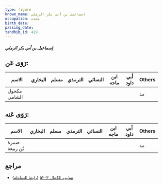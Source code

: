 ```yaml
---
type: figure
known_name: إسماعيل بن أبي بكر الرملي
occupation: محدث
birth_date:
passing_date:
tahdhib_id: 429
---
```

##### إسماعيل بن أبي بكر الرملي

## رَوَى عَن:
| الاسم        | البخاري | مسلم | الترمذي | النسائي | ابن ماجه | أبي داود | Others |
| ------------ | ------- | ---- | ------- | ------- | -------- | -------- | ------ |
| مكحول الشامي |         |      |         |         |          |          | مد     |
## رَوَى عَنه:
| الاسم          | البخاري | مسلم | الترمذي | النسائي | ابن ماجه | أبي داود | Others |
| -------------- | ------- | ---- | ------- | ------- | -------- | -------- | ------ |
| ضمرة بْن ربيعة |         |      |         |         |          |          | مد     |
## مراجع
- [تهذيب الكمال ٣-٥٢](obsidian://open?vault=Tahdhib-al-Kamal&file=Figures/٤٢٩-إسماعيل%20بن%20أبي%20بكر%20الرملي) ([رابط الشاملة](https://shamela.ws/book/3722/1066))
